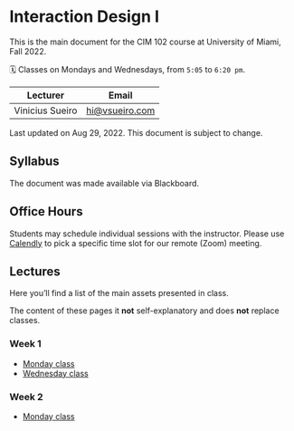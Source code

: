 # Interaction Design I

This is the main document for the CIM 102 course at University of Miami, Fall 2022.

🗓 Classes on Mondays and Wednesdays, from `5:05` to `6:20 pm`.

Lecturer | Email
---|---
Vinicius Sueiro | hi@vsueiro.com

Last updated on Aug 29, 2022. This document is subject to change.

## Syllabus
The document was made available via Blackboard.

## Office Hours
Students may schedule individual sessions with the instructor. Please use [Calendly](https://calendly.com/vsueiro/office-hours) to pick a specific time slot for our remote (Zoom) meeting.

## Lectures
Here you’ll find a list of the main assets presented in class.

The content of these pages it **not** self-explanatory and does **not** replace classes.

### Week 1
- [Monday class](Lectures/week1-A)
- [Wednesday class](Lectures/week1-B)

### Week 2
- [Monday class](Lectures/week2-A)